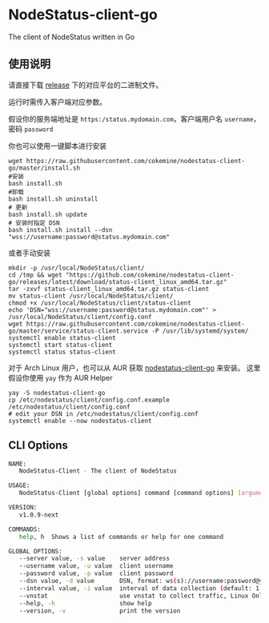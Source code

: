 # NodeStatus-client-go

The client of NodeStatus written in Go

## 使用说明

请直接下载 [release](https://github.com/cokemine/nodestatus-client-go/releases) 下的对应平台的二进制文件。

运行时需传入客户端对应参数。

假设你的服务端地址是 `https:/status.mydomain.com`，客户端用户名 `username`，密码 `password`

你也可以使用一键脚本进行安装
```shell
wget https://raw.githubusercontent.com/cokemine/nodestatus-client-go/master/install.sh
#安装
bash install.sh
#卸载
bash install.sh uninstall
# 更新
bash install.sh update
# 安装时指定 DSN
bash install.sh install --dsn "wss://username:password@status.mydomain.com"
```
或者手动安装
```shell
mkdir -p /usr/local/NodeStatus/client/
cd /tmp && wget "https://github.com/cokemine/nodestatus-client-go/releases/latest/download/status-client_linux_amd64.tar.gz"
tar -zxvf status-client_linux_amd64.tar.gz status-client
mv status-client /usr/local/NodeStatus/client/
chmod +x /usr/local/NodeStatus/client/status-client
echo 'DSN="wss://username:password@status.mydomain.com"' > /usr/local/NodeStatus/client/config.conf
wget https://raw.githubusercontent.com/cokemine/nodestatus-client-go/master/service/status-client.service -P /usr/lib/systemd/system/
systemctl enable status-client
systemctl start status-client
systemctl status status-client
```

对于 Arch Linux 用户，也可以从 AUR 获取 [nodestatus-client-go](https://aur.archlinux.org/packages/nodestatus-client-go) 来安装。
这里假设你使用 `yay` 作为 AUR Helper
```shell
yay -S nodestatus-client-go
cp /etc/nodestatus/client/config.conf.example  /etc/nodestatus/client/config.conf
# edit your DSN in /etc/nodestatus/client/config.conf
systemctl enable --now nodestatus-client
```

## CLI Options

```bash
NAME:
   NodeStatus-Client - The client of NodeStatus

USAGE:
   NodeStatus-Client [global options] command [command options] [arguments...]

VERSION:
   v1.0.9-next

COMMANDS:
   help, h  Shows a list of commands or help for one command

GLOBAL OPTIONS:
   --server value, -s value    server address
   --username value, -u value  client username
   --password value, -p value  client password
   --dsn value, -d value       DSN, format: ws(s)://username:password@yourdomain.com
   --interval value, -i value  interval of data collection (default: 1.5)
   --vnstat                    use vnstat to collect traffic, Linux Only (default: false)
   --help, -h                  show help
   --version, -v               print the version
```

